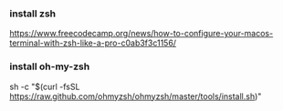 ### install zsh
https://www.freecodecamp.org/news/how-to-configure-your-macos-terminal-with-zsh-like-a-pro-c0ab3f3c1156/

### install oh-my-zsh
sh -c "$(curl -fsSL https://raw.github.com/ohmyzsh/ohmyzsh/master/tools/install.sh)"
